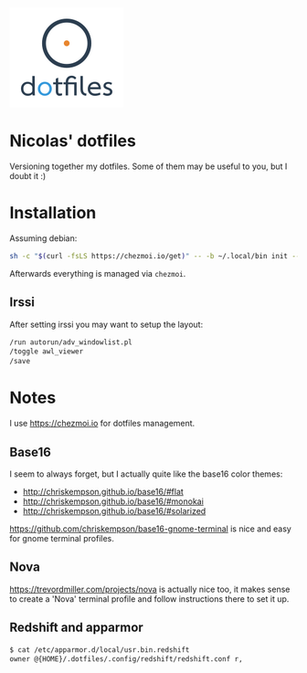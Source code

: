 ![Logo](logo_200.png "Logo")

# Nicolas' dotfiles

Versioning together my dotfiles. Some of them may be useful to you, but I doubt
it :)

# Installation

Assuming debian:

```bash
sh -c "$(curl -fsLS https://chezmoi.io/get)" -- -b ~/.local/bin init --apply --ssh nicdumz
```

Afterwards everything is managed via `chezmoi`.

## Irssi

After setting irssi you may want to setup the layout:

```bash
/run autorun/adv_windowlist.pl
/toggle awl_viewer
/save
```

# Notes

I use https://chezmoi.io for dotfiles management.

## Base16

I seem to always forget, but I actually quite like the base16 color themes:

-   http://chriskempson.github.io/base16/#flat
-   http://chriskempson.github.io/base16/#monokai
-   http://chriskempson.github.io/base16/#solarized

https://github.com/chriskempson/base16-gnome-terminal is nice and easy for gnome
terminal profiles.

## Nova

https://trevordmiller.com/projects/nova is actually nice too, it makes sense to
create a 'Nova' terminal profile and follow instructions there to set it up.

## Redshift and apparmor

```
$ cat /etc/apparmor.d/local/usr.bin.redshift
owner @{HOME}/.dotfiles/.config/redshift/redshift.conf r,
```
